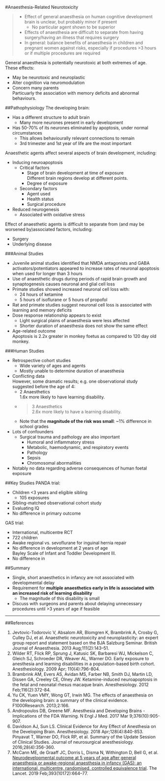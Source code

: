 #Anaesthesia-Related Neurotoxicity

>* Effect of general anaesthesia on human cognitive development brain is unclear, but probably minor if present
>	* No particular agent shown to be superior
>* Effects of anaesthesia are difficult to separate from having surgery/having an illness that requires surgery
>* In general: balance benefits of anaesthesia in children and pregnant women against risks, especially if procedures >3 hours or if multiple procedures are required


General anaesthesia is potentially neurotoxic at both extremes of age. These effects:
* May be neurotoxic and neuroplastic
* Alter cognition via neuromodulation
* Concern many parents  
Particuarly the association with memory deficits and abnormal behaviours.

##Pathophysiology
The developing brain:
* Has a different structure to adult brain
	* Many more neurones present in early development
* Has 50-70% of its neurones eliminated by apoptosis, under normal circumstances
	* This allows behaviourally relevant connections to remain
	* 3rd trimester and 1st year of life are the most important


Anaesthetic agents affect several aspects of brain development, including:
* Inducing neuroapoptosis  
	* Critical factors
		* Stage of brain development at time of exposure  
		Different brain regions develop at different points.
		* Degree of exposure
	* Secondary factors
		* Agent used
		* Health status
		* Surgical procedure
* Reduced neurogenesis
	* Associated with oxidative stress  

Effect of anaesthetic agents is difficult to separate from (and may be worsened by)associated factors, including:
* Surgery
* Underlying disease


###Animal Studies
* Juvenile animal studies identified that NMDA antagonists and GABA activators/potentiators appeared to increase rates of neuronal apoptosis when used for longer than 3 hours
* Use of anaesthetic drugs during periods of rapid brain growth and synaptogenesis causes neuronal and glial cell loss
* Primate studies showed increased neuronal cell loss with:
	* 24 hours of ketamine
	* 5 hours of isoflurane or 5 hours of propofol
* Rat and primate studies suggest neuronal cell loss is associated with learning and memory deficits
* Dose response relationship appears to exist
	* Light surgical plains of anaesthesia were less affected
	* Shorter duration of anaesthesia does not show the same effect
* Age-related outcome  
Apoptosis is 2.2x greater in monkey foetus as compared to 120 day old monkey.


###Human Studies
* Retrospective cohort studies
	* Wide variety of ages and agents
	* Mostly unable to determine duration of anaesthesia
* Conflicting data  
However, some dramatic results; e.g. one observational study suggested before the age of 4:
	* 2 Anaesthetics  
	1.6x more likely to have learning disability.
	* >3 Anaesthetics  
	2.6x more likely to have a learning disability.
	* Note that the **magnitude of the risk was small**: ~1% difference in school grades
* Lots of confounders
	* Surgical trauma and pathology are also important
		* Humoral and inflammatory stress
		* Metabolic, haemodynamic, and respiratory events
		* Pathology
		* Sepsis
		* Chromosomal abormalities
* Notably no data regarding adverse consequences of human foetal exposure


##Key Studies
PANDA trial:
* Children <3 years and eligible sibling
	* 105 exposures
* Sibling-matched observational cohort study
* Evaluating IQ
* No difference in primary outcome

GAS trial:
* International, multicentre RCT
* 722 children
* Awake regional vs. sevoflurane for inguinal hernia repair
* No difference in development at 2 years of age  
Bayley Scale of Infant and Toddler Development III.
* No difference in 


##Summary
* Single, short anaesthetics in infancy are not associated with developmental delay
* Requirement for **multiple anaesthetics early in life is associated with an increased risk of learning disability**
	* The magnitude of this disability is small
* Discuss with surgeons and parents about delaying unnecessary procedures until >3 years of age if feasible


---
##References
1. Jevtovic-Todorovic V, Absalom AR, Blomgren K, Brambrink A, Crosby G, Culley DJ, et al. Anaesthetic neurotoxicity and neuroplasticity: an expert group report and statement based on the BJA Salzburg Seminar. British Journal of Anaesthesia. 2013 Aug;111(2):143–51. 
2. Wilder RT, Flick RP, Sprung J, Katusic SK, Barbaresi WJ, Mickelson C, Gleich SJ, Schroeder DR, Weaver AL, Warner DO. Early exposure to anesthesia and learning disabilities in a population-based birth cohort. Anesthesiology. 2009 Apr; 110(4):796-804.
3. Brambrink AM, Evers AS, Avidan MS, Farber NB, Smith DJ, Martin LD, Dissen GA, Creeley CE, Olney JW. Ketamine-induced neuroapoptosis in the fetal and neonatal rhesus macaque brain. Anesthesiology. 2012 Feb;116(2):372-84.
4. Yu CK, Yuen VMY, Wong GT, Irwin MG. The effects of anaesthesia on the developing brain: a summary of the clinical evidence. F1000Research. 2013;2:166.
5. Andropoulos DB, Greene MF. Anesthesia and Developing Brains - Implications of the FDA Warning. N Engl J Med. 2017 Mar 9;376(10):905-907.
6. Davidson AJ, Sun LS. Clinical Evidence for Any Effect of Anesthesia on the Developing Brain. Anesthesiology. 2018 Apr;128(4):840-853.
Pinyavat T, Warner DO, Flick RP, et al. Summary of the Update Session of Clinical Studies. Journal of neurosurgical anesthesiology. 2016;28(4):356-360.
7. McCann ME, de Graaff JC, Dorris L, Disma N, Withington D, Bell G, et al. [Neurodevelopmental outcome at 5 years of age after general anaesthesia or awake-regional anaesthesia in infancy (GAS): an international, multicentre, randomised, controlled equivalence trial](https://www.thelancet.com/journals/lancet/article/PIIS0140-6736(18)32485-1/fulltext). The Lancet. 2019 Feb;393(10172):664–77. 

